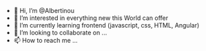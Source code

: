 - 👋 Hi, I’m @Albertinou
- 👀 I’m interested in everything new this World can offer
- 🌱 I’m currently learning frontend (javascript, css, HTML, Angular)
- 💞️ I’m looking to collaborate on ...
- 📫 How to reach me ...

<!---
Albertinou/Albertinou is a ✨ special ✨ repository because its `README.md` (this file) appears on your GitHub profile.
You can click the Preview link to take a look at your changes.
--->
